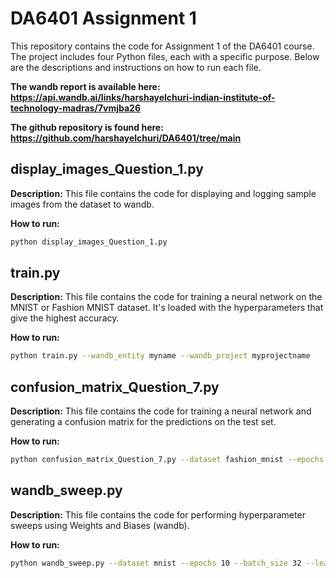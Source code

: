 # DA6401 Assignment 1
This repository contains the code for Assignment 1 of the DA6401 course. The project includes four Python files, each with a specific purpose. Below are the descriptions and instructions on how to run each file.



**The wandb report is available here: https://api.wandb.ai/links/harshayelchuri-indian-institute-of-technology-madras/7vmjba26**

**The github repository is found here: https://github.com/harshayelchuri/DA6401/tree/main**

## **display_images_Question_1.py**
**Description:** This file contains the code for displaying and logging sample images from the dataset to wandb.

**How to run:**
```bash
python display_images_Question_1.py
```

## **train.py**
**Description:** This file contains the code for training a neural network on the MNIST or Fashion MNIST dataset. It's loaded with the hyperparameters that give the highest accuracy.

**How to run:**
```bash
python train.py --wandb_entity myname --wandb_project myprojectname
```

## **confusion_matrix_Question_7.py**
**Description:** This file contains the code for training a neural network and generating a confusion matrix for the predictions on the test set.

**How to run:**
```bash
python confusion_matrix_Question_7.py --dataset fashion_mnist --epochs 10 --batch_size 32 --learning_rate 0.001 --optimizer adam
```

## **wandb_sweep.py**
**Description:** This file contains the code for performing hyperparameter sweeps using Weights and Biases (wandb).

**How to run:**
```bash
python wandb_sweep.py --dataset mnist --epochs 10 --batch_size 32 --learning_rate 0.001 --optimizer adam
```
 
